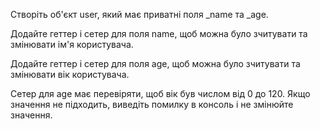 Створіть об'єкт user, який має приватні поля _name та _age.

Додайте геттер і сетер для поля name, щоб можна було зчитувати та змінювати ім'я користувача.

Додайте геттер і сетер для поля age, щоб можна було зчитувати та змінювати вік користувача.

Сетер для age має перевіряти, щоб вік був числом від 0 до 120. Якщо значення не підходить, виведіть помилку в консоль і не змінюйте значення.